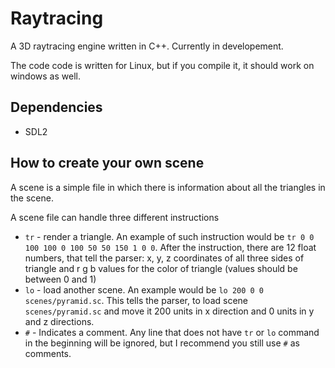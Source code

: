 # Raytracing

A 3D raytracing engine written in C++.
Currently in developement.

The code code is written for Linux, but if you compile it, it should work on windows as well.

## Dependencies
* SDL2


## How to create your own scene

A scene is a simple file in which there is information about all the triangles in the scene.

A scene file can handle three different instructions
* `tr` - render a triangle. An example of such instruction would be `tr 0 0 100 100 0 100 50 50 150 1 0 0`. After the instruction, there are 12 float numbers, that tell the parser: x, y, z coordinates of all three sides of triangle and r g b values for the color of triangle (values should be between 0 and 1)
* `lo` - load another scene. An example would be `lo 200 0 0 scenes/pyramid.sc`. This tells the parser, to load scene `scenes/pyramid.sc` and move it 200 units in x direction and 0 units in y and z directions.
* `#` - Indicates a comment. Any line that does not have `tr` or `lo` command in the beginning will be ignored, but I recommend you still use `#` as comments.
